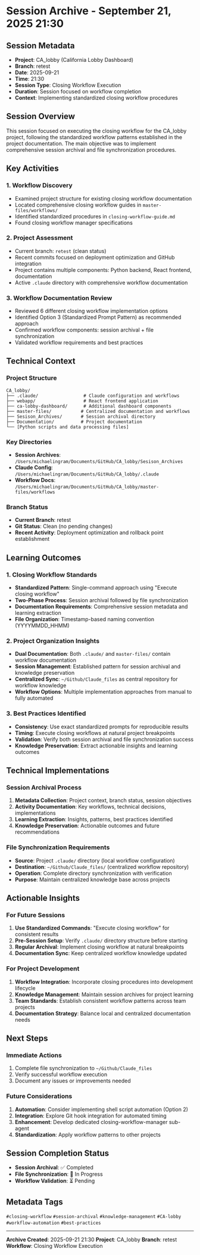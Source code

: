 # Session Archive - September 21, 2025 21:30

## Session Metadata
- **Project**: CA_lobby (California Lobby Dashboard)
- **Branch**: retest
- **Date**: 2025-09-21
- **Time**: 21:30
- **Session Type**: Closing Workflow Execution
- **Duration**: Session focused on workflow completion
- **Context**: Implementing standardized closing workflow procedures

## Session Overview
This session focused on executing the closing workflow for the CA_lobby project, following the standardized workflow patterns established in the project documentation. The main objective was to implement comprehensive session archival and file synchronization procedures.

## Key Activities

### 1. Workflow Discovery
- Examined project structure for existing closing workflow documentation
- Located comprehensive closing workflow guides in `master-files/workflows/`
- Identified standardized procedures in `closing-workflow-guide.md`
- Found closing workflow manager specifications

### 2. Project Assessment
- Current branch: `retest` (clean status)
- Recent commits focused on deployment optimization and GitHub integration
- Project contains multiple components: Python backend, React frontend, documentation
- Active `.claude` directory with comprehensive workflow documentation

### 3. Workflow Documentation Review
- Reviewed 6 different closing workflow implementation options
- Identified Option 3 (Standardized Prompt Pattern) as recommended approach
- Confirmed workflow components: session archival + file synchronization
- Validated workflow requirements and best practices

## Technical Context

### Project Structure
```
CA_lobby/
├── .claude/                 # Claude configuration and workflows
├── webapp/                  # React frontend application
├── ca-lobby-dashboard/      # Additional dashboard components
├── master-files/           # Centralized documentation and workflows
├── Sesison_Archives/       # Session archival directory
├── Documentation/          # Project documentation
└── [Python scripts and data processing files]
```

### Key Directories
- **Session Archives**: `/Users/michaelingram/Documents/GitHub/CA_lobby/Sesison_Archives`
- **Claude Config**: `/Users/michaelingram/Documents/GitHub/CA_lobby/.claude`
- **Workflow Docs**: `/Users/michaelingram/Documents/GitHub/CA_lobby/master-files/workflows`

### Branch Status
- **Current Branch**: retest
- **Git Status**: Clean (no pending changes)
- **Recent Activity**: Deployment optimization and rollback point establishment

## Learning Outcomes

### 1. Closing Workflow Standards
- **Standardized Pattern**: Single-command approach using "Execute closing workflow"
- **Two-Phase Process**: Session archival followed by file synchronization
- **Documentation Requirements**: Comprehensive session metadata and learning extraction
- **File Organization**: Timestamp-based naming convention (YYYYMMDD_HHMM)

### 2. Project Organization Insights
- **Dual Documentation**: Both `.claude/` and `master-files/` contain workflow documentation
- **Session Management**: Established pattern for session archival and knowledge preservation
- **Centralized Sync**: `~/Github/Claude_files` as central repository for workflow knowledge
- **Workflow Options**: Multiple implementation approaches from manual to fully automated

### 3. Best Practices Identified
- **Consistency**: Use exact standardized prompts for reproducible results
- **Timing**: Execute closing workflows at natural project breakpoints
- **Validation**: Verify both session archival and file synchronization success
- **Knowledge Preservation**: Extract actionable insights and learning outcomes

## Technical Implementations

### Session Archival Process
1. **Metadata Collection**: Project context, branch status, session objectives
2. **Activity Documentation**: Key workflows, technical decisions, implementations
3. **Learning Extraction**: Insights, patterns, best practices identified
4. **Knowledge Preservation**: Actionable outcomes and future recommendations

### File Synchronization Requirements
- **Source**: Project `.claude/` directory (local workflow configuration)
- **Destination**: `~/Github/Claude_files/` (centralized workflow repository)
- **Operation**: Complete directory synchronization with verification
- **Purpose**: Maintain centralized knowledge base across projects

## Actionable Insights

### For Future Sessions
1. **Use Standardized Commands**: "Execute closing workflow" for consistent results
2. **Pre-Session Setup**: Verify `.claude/` directory structure before starting
3. **Regular Archival**: Implement closing workflow at natural breakpoints
4. **Documentation Sync**: Keep centralized workflow knowledge updated

### For Project Development
1. **Workflow Integration**: Incorporate closing procedures into development lifecycle
2. **Knowledge Management**: Maintain session archives for project learning
3. **Team Standards**: Establish consistent workflow patterns across team projects
4. **Documentation Strategy**: Balance local and centralized documentation needs

## Next Steps

### Immediate Actions
1. Complete file synchronization to `~/Github/Claude_files`
2. Verify successful workflow execution
3. Document any issues or improvements needed

### Future Considerations
1. **Automation**: Consider implementing shell script automation (Option 2)
2. **Integration**: Explore Git hook integration for automated timing
3. **Enhancement**: Develop dedicated closing-workflow-manager sub-agent
4. **Standardization**: Apply workflow patterns to other projects

## Session Completion Status
- **Session Archival**: ✅ Completed
- **File Synchronization**: 🔄 In Progress
- **Workflow Validation**: ⏳ Pending

## Metadata Tags
`#closing-workflow` `#session-archival` `#knowledge-management` `#CA-lobby` `#workflow-automation` `#best-practices`

---

**Archive Created**: 2025-09-21 21:30
**Project**: CA_lobby
**Branch**: retest
**Workflow**: Closing Workflow Execution